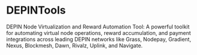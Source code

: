 # DEPINTools
DEPIN Node Virtualization and Reward Automation Tool: A powerful toolkit for automating virtual node operations, reward accumulation, and payment integrations across leading DEPIN networks like Grass, Nodepay, Gradient, Nexus, Blockmesh, Dawn, Rivalz, Uplink, and Navigate. 
